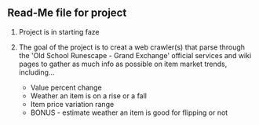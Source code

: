 Read-Me file for project
------------------------

1. Project is in starting faze

2. The goal of the project is to creat a web crawler(s) that parse through
   the 'Old School Runescape - Grand Exchange' official services and wiki pages
   to gather as much info as possible on item market trends, including...

   - Value percent change
   - Weather an item is on a rise or a fall
   - Item price variation range
   - BONUS - estimate weather an item is good for flipping or not
